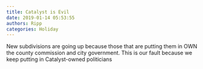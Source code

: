 ```yaml
---
title: Catalyst is Evil
date: 2019-01-14 05:53:55
authors: Ripp
categories: Holiday
---
```


 New subdivisions are going up because those that are putting them in OWN the county commission and city government.
This is our fault because we keep putting in Catalyst-owned politicians